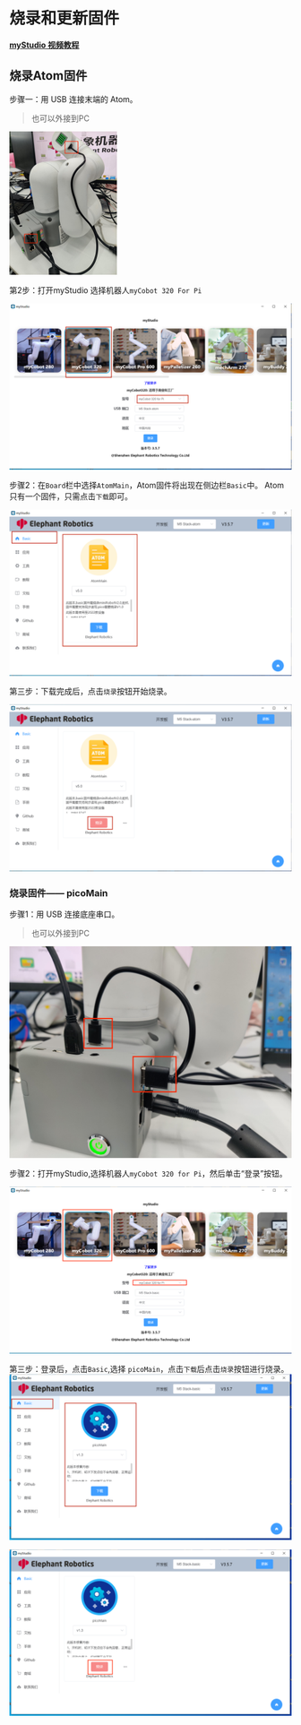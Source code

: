 # 烧录和更新固件

**[myStudio 视频教程](https://www.bilibili.com/video/BV1Qr4y1N7B5/)**



## 烧录Atom固件

步骤一：用 USB 连接末端的 Atom。

> 也可以外接到PC

<img src=".\img\320\connect_atom.jpg" alt="atom" style="zoom: 25%;" />

第2步：打开myStudio 选择机器人`myCobot 320 For Pi`

<img src=".\img\320\atom.png" alt="atom" style="zoom: 50%;" />

步骤2：在`Board`栏中选择`AtomMain`，Atom固件将出现在侧边栏`Basic`中。 Atom 只有一个固件，只需点击`下载`即可。

<img src=".\img\320\atom1.png" alt="atom" style="zoom: 50%;" />

第三步：下载完成后，点击`烧录`按钮开始烧录。

<img src=".\img\320\atom2.png" alt="atom" style="zoom: 50%;" />





### 烧录固件—— picoMain

步骤1：用 USB 连接底座串口。

> 也可以外接到PC

​	<img src=".\img\320\connect_basic.jpg" alt="basic" style="zoom: 50%;" />



步骤2：打开myStudio,选择机器人`myCobot 320 for Pi`，然后单击“登录”按钮。

<img src=".\img\界面展示.png" alt="atom" style="zoom:80%;" />





第三步：登录后，点击`Basic`,选择 `picoMain`，点击`下载`后点击`烧录`按钮进行烧录。
<img src=".\img\320\basic1.png" alt="atom" style="zoom: 80%;" />

<img src=".\img\320\basic2.png" alt="atom" style="zoom: 80%;" />





